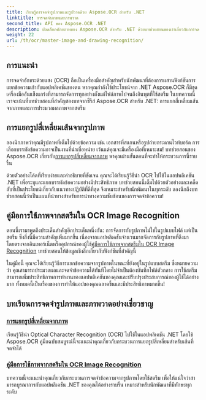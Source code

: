 ```yaml
---
title: เรียนรู้การจดจำรูปภาพและรูปวาดด้วย Aspose.OCR สำหรับ .NET
linktitle: การจดจำภาพและภาพวาด
second_title: API ของ Aspose.OCR .NET
description: ปลดล็อกศักยภาพของ Aspose.OCR สำหรับ .NET ด้วยบทช่วยสอนของเราเกี่ยวกับการจดจำรูปภาพและภาพวาด ช่วยให้การแยกข้อความเข้าสู่แอปพลิเคชันของคุณได้อย่างง่ายดาย
weight: 22
url: /th/ocr/master-image-and-drawing-recognition/
---
```

## การแนะนำ

การจดจำอักขระด้วยแสง (OCR) ถือเป็นเครื่องมือสำคัญสำหรับนักพัฒนาที่ต้องการผสานฟังก์ชันการแยกข้อความเข้ากับแอปพลิเคชันของตน หากคุณกำลังใช้ประโยชน์จาก .NET Aspose.OCR ก็มีชุดเครื่องมืออันแข็งแกร่งที่สามารถจัดการทุกอย่างตั้งแต่ไฟล์ภาพไปจนถึงอินพุตที่ใช้สตรีม ในบทความนี้ เราจะเน้นที่บทช่วยสอนที่สำคัญสองบทจากซีรีส์ Aspose.OCR สำหรับ .NET: การแยกสี่เหลี่ยมเส้นจากภาพและการประมวลผลภาพจากสตรีม 

## การแยกรูปสี่เหลี่ยมเส้นจากรูปภาพ

 ลองนึกภาพว่าคุณมีรูปภาพที่เต็มไปด้วยข้อความ เช่น เอกสารที่สแกนหรือรูปถ่ายกระดานไวท์บอร์ด การเลือกบรรทัดข้อความอาจเป็นงานที่น่าเบื่อหน่าย เว้นแต่คุณจะมีเครื่องมือที่เหมาะสม! บทช่วยสอนของ Aspose.OCR เกี่ยวกับ[การแยกรูปสี่เหลี่ยมจากภาพ](./line-rectangles-from-images-recognition/) พาคุณผ่านขั้นตอนที่จะทำให้กระบวนการนี้ราบรื่น

ด้วยตัวอย่างโค้ดที่เรียบง่ายและคำอธิบายที่ชัดเจน คุณจะได้เรียนรู้วิธีนำ OCR ไปใช้ในแอปพลิเคชัน .NET เพื่อระบุและแยกบรรทัดข้อความอย่างมีประสิทธิภาพ บทช่วยสอนนี้เต็มไปด้วยตัวอย่างและเคล็ดลับที่เป็นประโยชน์เกี่ยวกับแนวทางปฏิบัติที่ดีที่สุด จึงเหมาะสำหรับนักพัฒนาในทุกระดับ ลองนึกถึงบทช่วยสอนนี้ว่าเป็นแผนที่นำทางสำหรับการนำทางความซับซ้อนของการจดจำข้อความ!

## คู่มือการใช้ภาพจากสตรีมใน OCR Image Recognition

ตอนนี้เรามาพูดถึงประเด็นสำคัญอีกประเด็นหนึ่งกัน: การจัดการกับรูปภาพไม่ใช่ในรูปแบบไฟล์ แต่เป็นสตรีม ซึ่งสิ่งนี้มีความสำคัญเพิ่มมากขึ้น เนื่องจากแอปพลิเคชันจำนวนมากจัดการกับรูปภาพที่ดึงมาโดยตรงจากอินเทอร์เน็ตหรืออุปกรณ์ของผู้ใช้[คู่มือการใช้ภาพจากสตรีมใน OCR Image Recognition](./guide-to-image-from-stream/) บทช่วยสอนให้ข้อมูลเชิงลึกเกี่ยวกับฟังก์ชันที่สำคัญนี้

ในคู่มือนี้ คุณจะได้เรียนรู้วิธีการแยกข้อความจากรูปภาพในขณะที่ยังอยู่ในรูปแบบสตรีม ซึ่งหมายความว่า คุณสามารถประมวลผลและจดจำข้อความได้ทันทีโดยไม่จำเป็นต้องบันทึกไฟล์ตัวกลาง การใช้สตรีมสามารถเพิ่มประสิทธิภาพการทำงานของแอปพลิเคชันของคุณและปรับปรุงประสบการณ์ของผู้ใช้ได้อย่างมาก ทั้งหมดนี้เป็นเรื่องของการทำให้แอปของคุณฉลาดขึ้นและมีประสิทธิภาพมากขึ้น!

## บทเรียนการจดจำรูปภาพและภาพวาดอย่างเชี่ยวชาญ
### [การแยกรูปสี่เหลี่ยมจากภาพ](./line-rectangles-from-images-recognition/)
เรียนรู้วิธีนำ Optical Character Recognition (OCR) ไปใช้ในแอปพลิเคชัน .NET โดยใช้ Aspose.OCR คู่มือฉบับสมบูรณ์นี้จะแนะนำคุณเกี่ยวกับกระบวนการแยกรูปสี่เหลี่ยมสำหรับเส้นที่จดจำได้
### [คู่มือการใช้ภาพจากสตรีมใน OCR Image Recognition](./guide-to-image-from-stream/)
บทความนี้จะแนะนำคุณเกี่ยวกับกระบวนการจดจำข้อความจากรูปภาพโดยใช้สตรีม เพื่อให้แน่ใจว่าสามารถบูรณาการกับแอปพลิเคชัน .NET ของคุณได้อย่างราบรื่น เหมาะสำหรับนักพัฒนาที่มีทักษะทุกระดับ